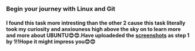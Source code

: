 ### Begin your journey with Linux and Git

#### I found this task more intresting than the other 2 cause this task literally took my curiosity and anxiouness high above the sky on to learn more and more about UBUNTU😊😊.Have uploadeded the [screenshots](https://github.com/rakshith6404/amfoss-tasks/tree/main/task-02/Coordinate-Location/tasks2_screenshots) as step 1 by 1!!Hope it might impress you😊😊
